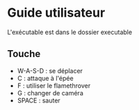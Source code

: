 # Guide utilisateur

L'exécutable est dans le dossier executable

## Touche

- W-A-S-D : se déplacer
- C : attaque à l'épée
- F : utiliser le flamethrover
- G : changer de caméra
- SPACE : sauter
